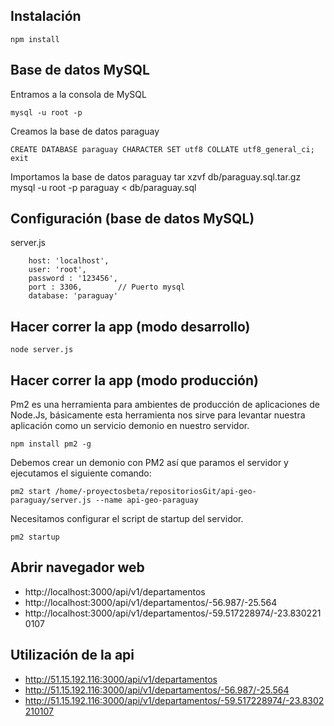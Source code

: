 ## Instalación
    npm install

## Base de datos MySQL
Entramos a la consola de MySQL

    mysql -u root -p

Creamos la base de datos paraguay

    CREATE DATABASE paraguay CHARACTER SET utf8 COLLATE utf8_general_ci;
    exit

Importamos la base de datos paraguay
    tar xzvf db/paraguay.sql.tar.gz
    mysql -u root -p paraguay < db/paraguay.sql

## Configuración (base de datos MySQL)
server.js

        host: 'localhost',
        user: 'root',
        password : '123456',
        port : 3306,        // Puerto mysql
        database: 'paraguay'



## Hacer correr la app (modo desarrollo)
    node server.js

## Hacer correr la app (modo producción)
Pm2 es una herramienta para ambientes de producción de aplicaciones de Node.Js, básicamente esta herramienta nos sirve para levantar nuestra aplicación como un servicio demonio en nuestro servidor.
    
    npm install pm2 -g

Debemos crear un demonio con PM2 así que paramos el servidor y ejecutamos el siguiente comando:
    
    pm2 start /home/-proyectosbeta/repositoriosGit/api-geo-paraguay/server.js --name api-geo-paraguay

Necesitamos configurar el script de startup del servidor.
    
    pm2 startup

## Abrir navegador web
* http://localhost:3000/api/v1/departamentos
* http://localhost:3000/api/v1/departamentos/-56.987/-25.564
* http://localhost:3000/api/v1/departamentos/-59.517228974/-23.8302210107

## Utilización de la api
* http://51.15.192.116:3000/api/v1/departamentos
* http://51.15.192.116:3000/api/v1/departamentos/-56.987/-25.564
* http://51.15.192.116:3000/api/v1/departamentos/-59.517228974/-23.8302210107
